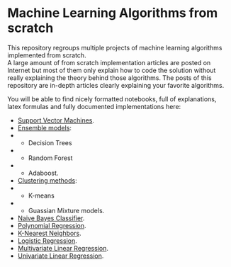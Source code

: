 # Machine Learning Algorithms from scratch

This repository regroups multiple projects of machine learning algorithms implemented from scratch.<br>
A large amount of from scratch implementation articles are posted on Internet but most of them only explain how to code the solution without really explaining the theory behind those algorithms.
The posts of this repository are in-depth articles clearly explaining your favorite algorithms.

You will be able to find nicely formatted notebooks, full of explanations, latex formulas and fully documented implementations here:
- [Support Vector Machines](https://consciousml.github.io/blog/svm/kernel-trick/pytorch/eda/from-scratch/2020/09/26/Support-Vector-Machines.html).
- [Ensemble models](https://consciousml.github.io/blog/decision-tree/random-forest/adaboost/heart-disease/pytorch/eda/from-scratch/2020/09/23/Decision-Trees-and-Ensembles.html):
- - Decision Trees
- - Random Forest
- - Adaboost.
- [Clustering methods](https://consciousml.github.io/blog/kmeans/gmm/unsupervised/pytorch/eda/from-scratch/2020/09/20/Clustering-Methods.html):
- - K-means
- - Guassian Mixture models.
- [Naive Bayes Classifier](https://consciousml.github.io/blog/naive-bayes/alcohol/pytorch/eda/from-scratch/2020/09/17/Naive-Bayes-Classifier.html).
- [Polynomial Regression](https://consciousml.github.io/blog/polynomial-regression/pytorch/gradient-descent/from-scratch/2020/09/14/Polynomial-Regression.html).
- [K-Nearest Neighbors](https://consciousml.github.io/blog/knn/wine-quality/pytorch/eda/from-scratch/2020/09/13/K-Nearest-Neigbors.html).
- [Logistic Regression](https://consciousml.github.io/blog/logistic-regression/polynomial-regression/diabetes/pytorch/from-scratch/2020/09/12/Logistic-Regression.html).
- [Multivariate Linear Regression](https://consciousml.github.io/blog/linear-regression/car-price/pca/pytorch/from-scratch/2020/09/10/Multivariate-Linear-Regression.html).
- [Univariate Linear Regression](https://consciousml.github.io/blog/linear-regression/insurance-data/pytorch/from-scratch/2020/09/07/Linear-Regression.html).

